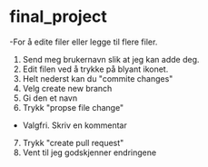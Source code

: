 # final_project

-For å edite filer eller legge til flere filer.
1. Send meg brukernavn slik at jeg kan adde deg.
2. Edit filen ved å trykke på blyant ikonet.
3. Helt nederst kan du "commite changes"
4. Velg create new branch 
5. Gi den et navn 
6. Trykk "propse file change"
- Valgfri. Skriv en kommentar
7. Trykk "create pull request"
8. Vent til jeg godskjenner endringene
